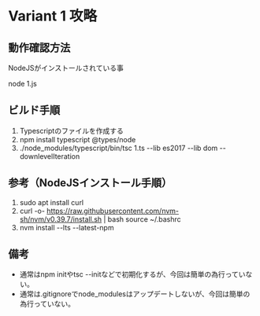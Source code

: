 # Variant 1 攻略

## 動作確認方法

NodeJSがインストールされている事

node 1.js

## ビルド手順

1. Typescriptのファイルを作成する
1. npm install typescript @types/node
1. ./node_modules/typescript/bin/tsc 1.ts --lib es2017 --lib dom --downlevelIteration

## 参考（NodeJSインストール手順）

1. sudo apt install curl
1. curl -o- https://raw.githubusercontent.com/nvm-sh/nvm/v0.39.7/install.sh | bash
source ~/.bashrc
1. nvm install --lts --latest-npm

## 備考
- 通常はnpm initやtsc --initなどで初期化するが、今回は簡単の為行っていない。
- 通常は.gitignoreでnode_modulesはアップデートしないが、今回は簡単の為行っていない。